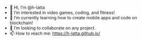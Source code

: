 - 👋 Hi, I’m @h-latta
- 👀 I’m interested in video games, coding, and fitness!
- 🌱 I’m currently learning how to create mobile apps and code on blockchain!
- 💞️ I’m looking to collaborate on any project.
- 📫 How to reach me: https://h-latta.github.io/

<!---
h-latta/h-latta is a ✨ special ✨ repository because its `README.md` (this file) appears on your GitHub profile.
You can click the Preview link to take a look at your changes.
--->
